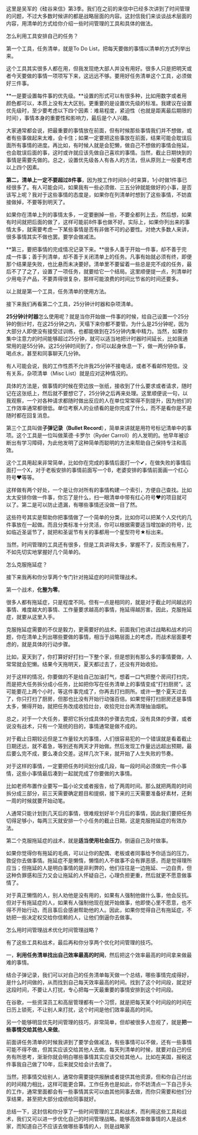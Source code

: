 这里是吴军的《硅谷来信》第3季。我们在之前的来信中已经多次讲到了时间管理的问题，不过大多数时候讲的都是战略层面的内容。这封信我们来谈谈战术层面的内容，用清单的方式给你介绍一些时间管理的工具和具体的做法。

怎么利用工具安排自己的任务？

第一个工具，任务清单，就是To Do List，把每天要做的事情以清单的方式列举出来。

这个工具其实很多人都在用，但我发现绝大部人并没有用好。很多人只是把明天或者今天要做的事情一项项写下来，这远远不够。要用好任务清单这个工具，必须做好三件事。

**一是要设置每件事的优先级。**设置的形式可以有很多种，比如用数字或者用颜色都可以，本质上没有太大区别。更重要的是设置优先级的标准。我建议在设置优先级时，至少要考虑以下四个因素：难易程度，紧迫性（也就是距离最后期限的时间），事情本身的重要性和影响力，最后是个人兴趣。

大家通常都会说，把最重要的事情放在前面，但有时候那些事情我们并不想做，或者有些事做起来太难，会卡住；如果一定要把这些事放在前面，结果可能会耽误后面所有事情的进度。再比如，有时候人就是会犯懒，做自己不想做的事情会拖延，也会耽误后面的事，这时或许就应该先做自己喜欢的事情。当然，截止日期快到的事情是需要先做的。总之，设置优先级各人有各人的方法，但从原则上一般要考虑以上四个因素。

**第二，清单上一定不要超过8件事**，因为按工作时间8小时来算，1小时做1件事已经很多了。有人可能会问，如果我有一些必须做、三五分钟就能做好的小事，是否该写上呢？我对于这些事情的态度是，如果你在列清单时想到了这些事情，不妨直接做掉，不要等到明天了。

如果你在清单上列的事情太多，一定要删掉一些，不要全都列上去，然后想，如果有时间就把后面的做了，这样可能前8件事也做不好。实际上，如果你列出来的事情太多，就需要考虑一下某些事情是否有非做不可的必要性。对绝大多数人来讲，很多事情其实不做也罢。要学会做减法。

**第三，要把事情的完成情况记录下来。**很多人善于开始一件事，却不善于完成一件事；善于列清单，却不善于关闭清单上的任务。凡事有始就必须有终，即便那个结果是失败，也比悬而未决要好。清单里不要留着一些总是完不成的任务，最后不了了之了，设置了一项任务，就要给它一个结局。这里顺便提一点，列清单时少用电子产品，不要弄得很复杂，那样可能浪费的时间比节省的时间还要多。

以上就是第一个工具，任务清单的使用方法。

接下来我们再看第二个工具，25分钟计时器和杂项清单。

**25分钟计时器**怎么使用呢？就是当你开始做一件事的时候，给自己设置一个25分钟的倒计时，在这25分钟之内，天塌下来你都不要管。为什么是25分钟呢，因为大部分人即使没有接受过训练，也都能做到在25分钟内集中精力。当然，如果你集中注意力的时间能够超过25分钟，就可以适当地把计时器时间延长，比如我通常用的是55分钟。这25分钟时间到了，你可以起身休息一下，做一两分钟杂事，喝点水，甚至和同事聊天几分钟。

有人可能会说，我的工作性质不允许我25分钟不接电话，或者不看邮件短信。没有关系，杂项清单（Misc List）就是应对这种情况的。

具体的方法是，做事情的时候在旁边放一张纸，接收到了什么要求或者请求，随时记在这张纸上，然后就不要想它了，25分钟之后再来处理。这里顺便说一句，以我观察，一个对各种请求都随时做出反应的人在单位常常得不到提升，因为他们的工作效率通常都很低。单位考察人的业绩看的是你完成了什么，而不是看你是不是随时都在回复消息。

第三个工具叫做**子弹记录（Bullet Record**），简单来讲就是用符号标记清单中的事项。这个工具是一位叫做莱德·卡罗尔（Ryder Carroll）的人发明的。他早年被诊断出有学习障碍，为此他发明了这种简单而聪明的方法来帮助自己保持专注和高效。

这个工具用起来非常简单，比如你在完成的事情后面打一个✔，在做失败的事情后面打一个X，对于老板安排的事情前面写一个B，老婆安排的事情前面画一个红心符号❤等等。

这样做有两个好处，一个是让你对所有的事情构建一个索引，方便自己查找。比如太太安排你做一件事，你忘了是什么，扫一眼清单中带有红心符号❤的项目就可以了。第二是可以防止遗漏，有哪些事情还没做一目了然。

这些符号其实是帮助你把事情做了一个简单的分类，比如你可以把某个人交代的几件事放在一起做。而且分类标准十分灵活，你可以根据需要适当增加新的符号，比如临近圣诞节了，就把和圣诞节有关的事都用一个星型符号★标出来。

当然，时间管理的工具还有很多，但是工具讲得太多，掌握不了，反而没有用了，不如先切实地掌握好几个简单的。

怎么克服拖延症？

接下来我再和你分享两个专门针对拖延症的时间管理战术。

第一个战术，**化整为零**。

很多人都有拖延症，只是程度不同。但有一点是相同的，就是对于截止时间越远的事情、难度越大的事情、工作量要求越高的事情，拖延得越厉害。因此，克服拖延症，就要从这里入手。

克服拖延症需要的不仅是毅力，更需要好的战术。前面我们也讲过战略和战术的问题，你在清单上列出哪些要做的事情，相当于战略层面上的考虑，而战术层面要考虑的，就是具体的行动步骤。

比如，夏天到了，你打算好好打扫一下整个家，但是想到有那么多的事情要做，人常常就会犯懒。结果今天拖明天，夏天都过去了，还没有开始收拾。

对于这样的情况，你要做的不是给自己加油打气，想着一口气把整个房间打扫完，而是把大任务拆分成小任务，比如把你写在任务清单上的事情变成“打扫厨房”。这可能要花上两个小时，等这件事完成了，你再去打扫厕所。或许一整个夏天过去了，你只打扫了厨房，但那也比没有开始行动强百倍。如果觉得打扫厨房还是事情太多，懒得开始，就把任务改成收拾灶台，收拾完灶台再清理抽油烟机。

总之，对于一个大任务，要把它拆分成具体的步骤去完成，没有具体的步骤，或者说没有战术，只有一个笼统的目的，事情通常是做不成的。

对于截止日期较远但是工作量较大的事情，人们很容易犯的一个错误就是看着截止日期还远，就不着急，等到还有两天才开始做。然后发现工作量远远超出预期，最后要么完不成，要么凑合交差。这样几次下来，就开始了人生失败的节奏。

对于这样的事情，一定要把任务时间划分成几段，每一段时间必须做完一件小事情，这些小事情最后凑到一起就完成了你要做的大事情。

比如老师布置作业要写一篇小论文或者报告，给了两周时间。那么就把两周的时间拆分成三部分，前三天需要确定题目和提纲，接下来的三天需要准备好素材，还剩一周的时候就要开始动笔。

人通常只能计划到几天后的事情，很难规划好半个月后的事情，因此我们要把任务切得足够小，每两三天就安排一个小任务的截止日期，这是克服拖延症的有效办法。

第二个克服拖延症的战术，就是**适当使用社会压力**，倒逼自己及时做事。

如果你觉得你有拖延的毛病，可以让你的配偶、老板或者同事给予你适当的压力，敦促你去做事情。拖延症不是懒惰，懒惰的人不做事不会有罪恶感，而是觉得理所应当；但拖延的人是明白事情的是非利弊的，他们往往是一边拖延、一边自责，但这种负罪感和压力又会让拖延的人怀疑自己，心理负担更重，然后就更不愿意做事情了。

对于真正懒惰的人，别人劝他是没有用的，如果有人强制他做什么事，他会反抗。但对于有拖延症的人，如果有人强制他现在就开始做事，他即使心里不愿意，也不得不开始行动，而且事后会感谢帮助他的人。因此，如果你觉得自己有拖延症，不妨把一些决定权交给你信赖的人，让他们倒逼你去做事。

怎么用时间管理战术优化时间管理战略？

有了这些工具和战术，最后再和你分享两个优化时间管理的技巧。

一，**利用任务清单找出自己效率最高的时间**，然后把这个效率最高的时间拿来做最难的事情。

结合子弹记录，我们可以对自己的任务清单每天做一个总结，哪些事情完成得好，是什么时间做的，从而找到自己每天效率最高的时间。找到了这个时间段，就定好这段时间，不要让人打扰，专心把每一天最重要的事情安排到这个时间段。

在谷歌，一些资深员工和高层管理都有一个习惯，就是把每天某个时间段的时间在日历上锁死，不让别人来打扰，这个时间是他们效率最高的时间。

另一个能够明显优先时间管理的技巧，非常简单，但却被很多人忽视了，就是**把一些事情交给其他人来做**。

前面讲任务清单的时候我讲到了要学会做减法，有些事情可以不做，还有一些事情可能不得不做，但其实应该交给其他人去做。每天列清单的时候，就要对自己的任务有所思考，渐渐你就会明白哪些事情其实应该交给其他人。比如在美国，报税这件事我自己做了10年，后来就交给会计去做了。

当然，把事情交给别人，通常你需要提供报酬或者提供其他资源，但和你自己付出的时间精力相比，这样可能更合算。工作任务也是如此，你不妨清点一下自己手头的工作，通常里面都会有一些事情其实可以由其他同事去做，而你只需要和他们分享结果，甚至把大部分成绩给同事就好。

总结一下，这封信和你分享了一些时间管理的工具和战术，而利用这些工具和战术，我们又可以进一步优化自己的时间管理战略。能够高效率做事情的人是战术家，而知道自己不应该去做哪些事情的人，则是战略家